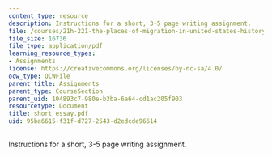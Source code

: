 ```yaml
---
content_type: resource
description: Instructions for a short, 3-5 page writing assignment.
file: /courses/21h-221-the-places-of-migration-in-united-states-history-fall-2006/95ba6615f31fd7272543d2edcde96614_short_essay.pdf
file_size: 16736
file_type: application/pdf
learning_resource_types:
- Assignments
license: https://creativecommons.org/licenses/by-nc-sa/4.0/
ocw_type: OCWFile
parent_title: Assignments
parent_type: CourseSection
parent_uid: 104893c7-980e-b3ba-6a64-cd1ac205f903
resourcetype: Document
title: short_essay.pdf
uid: 95ba6615-f31f-d727-2543-d2edcde96614
---
```

Instructions for a short, 3-5 page writing assignment.